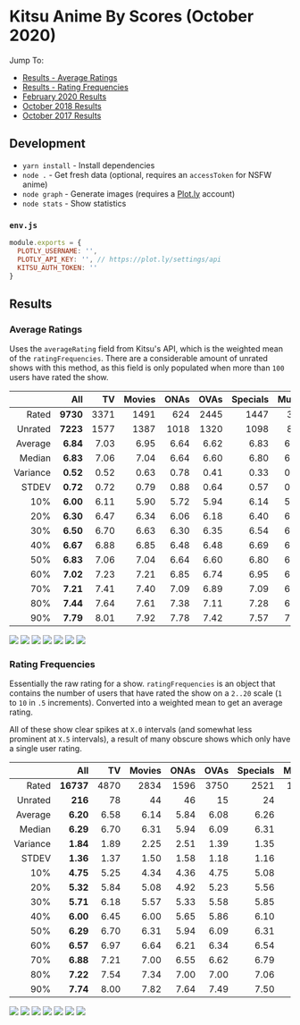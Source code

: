 # Kitsu Anime By Scores (October 2020)

Jump To:
- [Results - Average Ratings](#average-ratings)
- [Results - Rating Frequencies](#rating-frequencies)
- [February 2020 Results](https://github.com/wopian/kitsu-anime-by-scores/tree/master/2020/February/README.md)
- [October 2018 Results](https://github.com/wopian/kitsu-anime-by-scores/tree/master/2018/README.md)
- [October 2017 Results](https://github.com/wopian/kitsu-anime-by-scores/tree/master/2017/README.md)

## Development

- `yarn install` - Install dependencies
- `node .` - Get fresh data (optional, requires an `accessToken` for NSFW anime)
- `node graph` - Generate images (requires a [Plot.ly](https://plot.ly) account)
- `node stats` - Show statistics

### `env.js`

```js
module.exports = {
  PLOTLY_USERNAME: '',
  PLOTLY_API_KEY: '', // https://plot.ly/settings/api
  KITSU_AUTH_TOKEN: ''
}
```

## Results

### Average Ratings

Uses the `averageRating` field from Kitsu's API, which is the
weighted mean of the `ratingFrequencies`. There are a considerable
amount of unrated shows with this method, as this field is only
populated when more than `100` users have rated the show.

|          |      All |   TV | Movies | ONAs | OVAs | Specials | Music |
| -------: | -------: | ---: | -----: | ---: | ---: | -------: | ----: |
|    Rated | **9730** | 3371 |   1491 |  624 | 2445 |     1447 |   352 |
|  Unrated | **7223** | 1577 |   1387 | 1018 | 1320 |     1098 |   823 |
|  Average | **6.84** | 7.03 |   6.95 | 6.64 | 6.62 |     6.83 |  6.49 |
|   Median | **6.83** | 7.06 |   7.04 | 6.64 | 6.60 |     6.80 |  6.49 |
| Variance | **0.52** | 0.52 |   0.63 | 0.78 | 0.41 |     0.33 |  0.31 |
|    STDEV | **0.72** | 0.72 |   0.79 | 0.88 | 0.64 |     0.57 |  0.55 |
|      10% | **6.00** | 6.11 |   5.90 | 5.72 | 5.94 |     6.14 |  5.84 |
|      20% | **6.30** | 6.47 |   6.34 | 6.06 | 6.18 |     6.40 |  6.12 |
|      30% | **6.50** | 6.70 |   6.63 | 6.30 | 6.35 |     6.54 |  6.25 |
|      40% | **6.67** | 6.88 |   6.85 | 6.48 | 6.48 |     6.69 |  6.38 |
|      50% | **6.83** | 7.06 |   7.04 | 6.64 | 6.60 |     6.80 |  6.49 |
|      60% | **7.02** | 7.23 |   7.21 | 6.85 | 6.74 |     6.95 |  6.59 |
|      70% | **7.21** | 7.41 |   7.40 | 7.09 | 6.89 |     7.09 |  6.73 |
|      80% | **7.44** | 7.64 |   7.61 | 7.38 | 7.11 |     7.28 |  6.89 |
|      90% | **7.79** | 8.01 |   7.92 | 7.78 | 7.42 |     7.57 |  7.19 |

![](images/Average.png)
![](images/Average_TV.png)
![](images/Average_Movies.png)
![](images/Average_ONAs.png)
![](images/Average_OVAs.png)
![](images/Average_Specials.png)
![](images/Average_Music.png)

### Rating Frequencies

Essentially the raw rating for a show. `ratingFrequencies` is an
object that contains the number of users that have rated the show
on a `2..20` scale (`1` to `10` in `.5` increments). Converted into
a weighted mean to get an average rating.

All of these show clear spikes at `X.0` intervals (and somewhat less
prominent at `X.5` intervals), a result of many obscure shows which
only have a single user rating.

|          |       All |   TV | Movies | ONAs | OVAs | Specials | Music |
| -------: | --------: | ---: | -----: | ---: | ---: | -------: | ----: |
|    Rated | **16737** | 4870 |   2834 | 1596 | 3750 |     2521 |  1166 |
|  Unrated |   **216** |   78 |     44 |   46 |   15 |       24 |     9 |
|  Average |  **6.20** | 6.58 |   6.14 | 5.84 | 6.08 |     6.26 |  5.55 |
|   Median |  **6.29** | 6.70 |   6.31 | 5.94 | 6.09 |     6.31 |  5.56 |
| Variance |  **1.84** | 1.89 |   2.25 | 2.51 | 1.39 |     1.35 |  1.02 |
|    STDEV |  **1.36** | 1.37 |   1.50 | 1.58 | 1.18 |     1.16 |  1.01 |
|      10% |  **4.75** | 5.25 |   4.34 | 4.36 | 4.75 |     5.08 |  4.46 |
|      20% |  **5.32** | 5.84 |   5.08 | 4.92 | 5.23 |     5.56 |  4.83 |
|      30% |  **5.71** | 6.18 |   5.57 | 5.33 | 5.58 |     5.85 |  5.11 |
|      40% |  **6.00** | 6.45 |   6.00 | 5.65 | 5.86 |     6.10 |  5.35 |
|      50% |  **6.29** | 6.70 |   6.31 | 5.94 | 6.09 |     6.31 |  5.56 |
|      60% |  **6.57** | 6.97 |   6.64 | 6.21 | 6.34 |     6.54 |  5.77 |
|      70% |  **6.88** | 7.21 |   7.00 | 6.55 | 6.62 |     6.79 |  6.00 |
|      80% |  **7.22** | 7.54 |   7.34 | 7.00 | 7.00 |     7.06 |  6.31 |
|      90% |  **7.74** | 8.00 |   7.82 | 7.64 | 7.49 |     7.50 |  6.75 |

![](images/Frequency.png)
![](images/Frequency_TV.png)
![](images/Frequency_Movies.png)
![](images/Frequency_ONAs.png)
![](images/Frequency_OVAs.png)
![](images/Frequency_Specials.png)
![](images/Frequency_Music.png)
